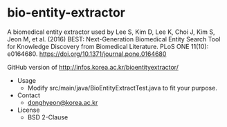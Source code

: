 # bio-entity-extractor
A biomedical entity extractor used by 
Lee S, Kim D, Lee K, Choi J, Kim S, Jeon M, et al. (2016) BEST: Next-Generation Biomedical Entity Search Tool for Knowledge Discovery from Biomedical Literature. PLoS ONE 11(10): e0164680. https://doi.org/10.1371/journal.pone.0164680
 
GitHub version of http://infos.korea.ac.kr/bioentityextractor/

* Usage
    * Modify src/main/java/BioEntityExtractTest.java to fit your purpose. 
* Contact
    * donghyeon@korea.ac.kr
* License
    * BSD 2-Clause